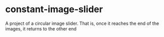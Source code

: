 # constant-image-slider
A project of a circular image slider. That is, once it reaches the end of the images, it returns to the other end
